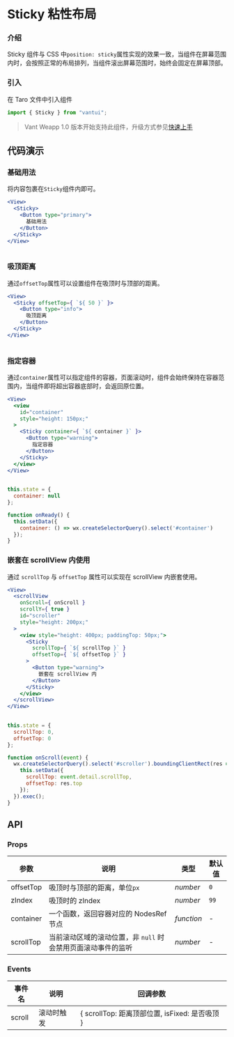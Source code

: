 # Sticky 粘性布局

### 介绍

Sticky 组件与 CSS 中`position: sticky`属性实现的效果一致，当组件在屏幕范围内时，会按照正常的布局排列，当组件滚出屏幕范围时，始终会固定在屏幕顶部。

### 引入

在 Taro 文件中引入组件

```js
import { Sticky } from "vantui"; 
```

> Vant Weapp 1.0 版本开始支持此组件，升级方式参见[快速上手](#/quickstart)

## 代码演示

### 基础用法

将内容包裹在`Sticky`组件内即可。

```jsx
<View>
  <Sticky>
    <Button type="primary">
      基础用法
    </Button>
  </Sticky>
</View>
 
```

### 吸顶距离

通过`offsetTop`属性可以设置组件在吸顶时与顶部的距离。

```jsx
<View>
  <Sticky offsetTop={ `${ 50 }` }>
    <Button type="info">
      吸顶距离
    </Button>
  </Sticky>
</View>
 
```

### 指定容器

通过`container`属性可以指定组件的容器，页面滚动时，组件会始终保持在容器范围内，当组件即将超出容器底部时，会返回原位置。

```jsx
<View>
  <view
    id="container"
    style="height: 150px;"
  >
    <Sticky container={ `${ container }` }>
      <Button type="warning">
        指定容器
      </Button>
    </Sticky>
  </view>
</View>
 
```

```js
this.state = {
  container: null
};

function onReady() {
  this.setData({
    container: () => wx.createSelectorQuery().select('#container')
  });
} 
```

### 嵌套在 scrollView 内使用

通过 `scrollTop` 与 `offsetTop` 属性可以实现在 scrollView 内嵌套使用。

```jsx
<View>
  <scrollView
    onScroll={ onScroll }
    scrollY={ true }
    id="scroller"
    style="height: 200px;"
  >
    <view style="height: 400px; paddingTop: 50px;">
      <Sticky
        scrollTop={ `${ scrollTop }` }
        offsetTop={ `${ offsetTop }` }
      >
        <Button type="warning">
          嵌套在 scrollView 内
        </Button>
      </Sticky>
    </view>
  </scrollView>
</View>
 
```

```js
this.state = {
  scrollTop: 0,
  offsetTop: 0
};

function onScroll(event) {
  wx.createSelectorQuery().select('#scroller').boundingClientRect(res => {
    this.setData({
      scrollTop: event.detail.scrollTop,
      offsetTop: res.top
    });
  }).exec();
} 
```

## API

### Props

| 参数 | 说明 | 类型 | 默认值 |
| --- | --- | --- | --- |
| offsetTop | 吸顶时与顶部的距离，单位`px` | _number_ | `0` |
| zIndex | 吸顶时的 zIndex | _number_ | `99` |
| container | 一个函数，返回容器对应的 NodesRef 节点 | _function_ | - |
| scrollTop | 当前滚动区域的滚动位置，非 `null` 时会禁用页面滚动事件的监听 | _number_ | - |

### Events

| 事件名 | 说明       | 回调参数                                       |
| ------ | ---------- | ---------------------------------------------- |
| scroll | 滚动时触发 | { scrollTop: 距离顶部位置, isFixed: 是否吸顶 } |
